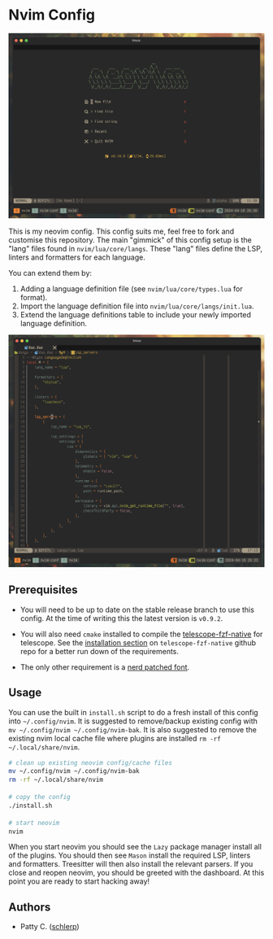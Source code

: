 # Nvim Config

![Neovim Dashboard](.assets/dashboard.png)

This is my neovim config.
This config suits me, feel free to fork and customise this repository.
The main "gimmick" of this config setup is the "lang" files found in `nvim/lua/core/langs`.
These "lang" files define the LSP, linters and formatters for each language.

You can extend them by:

1. Adding a language definition file (see `nvim/lua/core/types.lua` for format).
2. Import the language definition file into `nvim/lua/core/langs/init.lua`.
3. Extend the language definitions table to include your newly imported language definition.

![Lua Language Config](.assets/lang_config_lua.png)

## Prerequisites

* You will need to be up to date on the stable release branch to use this config. At the time of writing this the latest version is `v0.9.2`.

* You will also need `cmake` installed to compile the [telescope-fzf-native](https://github.com/nvim-telescope/telescope-fzf-native.nvim) for telescope. See the [installation section](https://github.com/nvim-telescope/telescope-fzf-native.nvim#installation) on `telescope-fzf-native` github repo for a better run down of the requirements.

* The only other requirement is a [nerd patched font](https://github.com/ryanoasis/nerd-fonts).

## Usage

You can use the built in `install.sh` script to do a fresh install of this config into `~/.config/nvim`.
It is suggested to remove/backup existing config with `mv ~/.config/nvim ~/.config/nvim-bak`.
It is also suggested to remove the existing nvim local cache file where plugins are installed `rm -rf ~/.local/share/nvim`.

```bash
# clean up existing neovim config/cache files
mv ~/.config/nvim ~/.config/nvim-bak
rm -rf ~/.local/share/nvim

# copy the config
./install.sh

# start neovim
nvim
```

When you start neovim you should see the `Lazy` package manager install all of the plugins.
You should then see `Mason` install the required LSP, linters and formatters.
Treesitter will then also install the relevant parsers.
If you close and reopen neovim, you should be greeted with the dashboard.
At this point you are ready to start hacking away!

## Authors

* Patty C. ([schlerp](https://github.com/schlerp))

